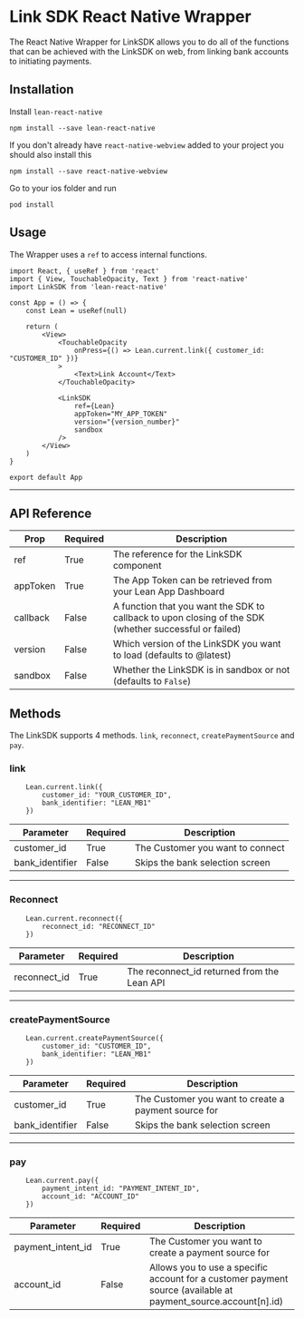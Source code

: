 # Link SDK React Native Wrapper

The React Native Wrapper for LinkSDK allows you to do all of the functions that can be achieved with the LinkSDK on web, from linking bank accounts to initiating payments.

## Installation

Install `lean-react-native`

```
npm install --save lean-react-native
```

If you don't already have `react-native-webview` added to your project you should also install this

```
npm install --save react-native-webview
```

Go to your ios folder and run
```
pod install
```

## Usage
The Wrapper uses a `ref` to access internal functions.

```
import React, { useRef } from 'react'
import { View, TouchableOpacity, Text } from 'react-native'
import LinkSDK from 'lean-react-native'

const App = () => {
    const Lean = useRef(null)

    return (
        <View>
            <TouchableOpacity 
                onPress={() => Lean.current.link({ customer_id: "CUSTOMER_ID" })}
            >
                <Text>Link Account</Text>
            </TouchableOpacity>

            <LinkSDK
                ref={Lean}
                appToken="MY_APP_TOKEN"
                version="{version_number}"
                sandbox
            />
        </View>
    )
}

export default App
```

---

## API Reference

| Prop     | Required | Description                                                                                            |
|----------|----------|--------------------------------------------------------------------------------------------------------|
| ref      | True     | The reference for the LinkSDK component                                                                |
| appToken | True     | The App Token can be retrieved from your Lean App Dashboard                                            |
| callback | False    | A function that you want the SDK to callback to upon closing of the SDK (whether successful or failed) |
| version  | False    | Which version of the LinkSDK you want to load (defaults to @latest)                                    |
| sandbox  | False    | Whether the LinkSDK is in sandbox or not (defaults to `False`)                                         |


## Methods

The LinkSDK supports 4 methods. `link`, `reconnect`, `createPaymentSource` and `pay`.

### link

```
    Lean.current.link({ 
        customer_id: "YOUR_CUSTOMER_ID",
        bank_identifier: "LEAN_MB1"
    })
```

| Parameter        | Required | Description                                                                                            |
|------------------|----------|--------------------------------------------------------------------------------------------------------|
| customer_id      | True     | The Customer you want to connect                                                                       |
| bank_identifier  | False    | Skips the bank selection screen                                                                        |

---

### Reconnect

```
    Lean.current.reconnect({ 
        reconnect_id: "RECONNECT_ID"
    })
```

| Parameter        | Required | Description                                                                                            |
|------------------|----------|--------------------------------------------------------------------------------------------------------|
| reconnect_id     | True     | The reconnect_id returned from the Lean API                                                            |

---

### createPaymentSource

```
    Lean.current.createPaymentSource({ 
        customer_id: "CUSTOMER_ID",
        bank_identifier: "LEAN_MB1"
    })
```

| Parameter        | Required | Description                                                                                            |
|------------------|----------|--------------------------------------------------------------------------------------------------------|
| customer_id      | True     | The Customer you want to create a payment source for                                                   |
| bank_identifier  | False    | Skips the bank selection screen                                                                        |

---

### pay

```
    Lean.current.pay({ 
        payment_intent_id: "PAYMENT_INTENT_ID",
        account_id: "ACCOUNT_ID"
    })
```

| Parameter           | Required | Description                                                                                                    |
|---------------------|----------|----------------------------------------------------------------------------------------------------------------|
| payment_intent_id   | True     | The Customer you want to create a payment source for                                                           |
| account_id          | False    | Allows you to use a specific account for a customer payment source (available at payment_source.account[n].id) |
